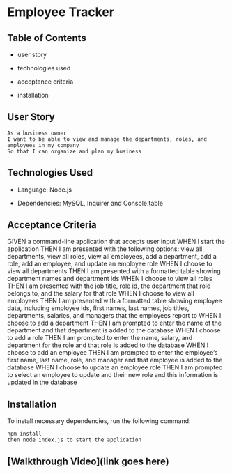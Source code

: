 # Employee Tracker

## Table of Contents

- user story

- technologies used

- acceptance criteria

- installation

## User Story

```
As a business owner
I want to be able to view and manage the departments, roles, and employees in my company
So that I can organize and plan my business
```

## Technologies Used

- Language: Node.js

- Dependencies: MySQL, Inquirer and Console.table

## Acceptance Criteria

GIVEN a command-line application that accepts user input
WHEN I start the application
THEN I am presented with the following options: view all departments, view all roles, view all employees, add a department, add a role, add an employee, and update an employee role
WHEN I choose to view all departments
THEN I am presented with a formatted table showing department names and department ids
WHEN I choose to view all roles
THEN I am presented with the job title, role id, the department that role belongs to, and the salary for that role
WHEN I choose to view all employees
THEN I am presented with a formatted table showing employee data, including employee ids, first names, last names, job titles, departments, salaries, and managers that the employees report to
WHEN I choose to add a department
THEN I am prompted to enter the name of the department and that department is added to the database
WHEN I choose to add a role
THEN I am prompted to enter the name, salary, and department for the role and that role is added to the database
WHEN I choose to add an employee
THEN I am prompted to enter the employee’s first name, last name, role, and manager and that employee is added to the database
WHEN I choose to update an employee role
THEN I am prompted to select an employee to update and their new role and this information is updated in the database

## Installation

To install necessary dependencies, run the following command:

```
npm install
then node index.js to start the application
```

## [Walkthrough Video](link goes here)
